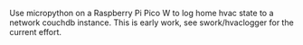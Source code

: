 Use micropython on a Raspberry Pi Pico W to log home hvac state to a network couchdb instance.
This is early work, see swork/hvaclogger for the current effort.
